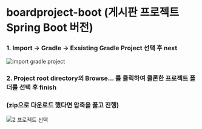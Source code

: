 # boardproject-boot (게시판 프로젝트 Spring Boot 버전)

### 1. Import -> Gradle -> Exsisting Gradle Project 선택 후 next
![import gradle project](https://github.com/Baek-dh/boardproject-boot/assets/53039146/2ebd6d11-ba15-4573-bf74-d60b182d1d49)


### 2. Project root directory의 Browse... 를 클릭하여 클론한 프로젝트 폴더를 선택 후 finish
### (zip으로 다운로드 했다면 압축을 풀고 진행)
![2 프로젝트 선택](https://github.com/Baek-dh/boardproject-boot/assets/53039146/2d6c1f97-8f3e-41b9-9b98-e88c5d3fb921)
